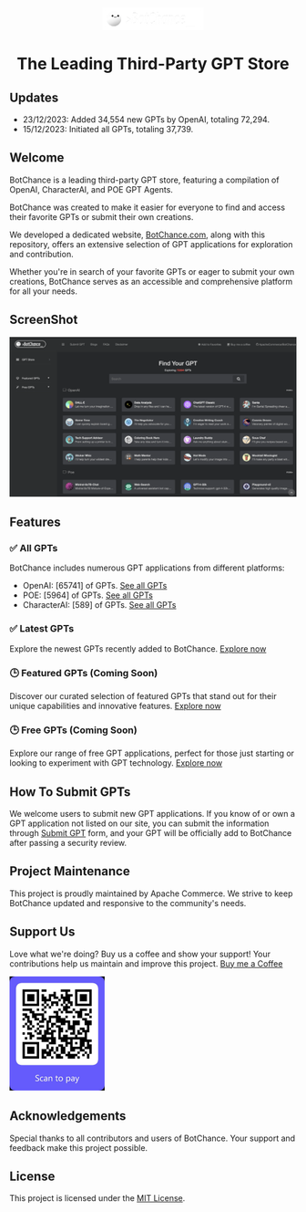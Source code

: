 <p align="center">
  <img src="./assets/botchance_logo.png" alt="BotChance Logo" height="40"/>
</p>
<h1 align="center">The Leading Third-Party GPT Store</h1>

## Updates
- 23/12/2023: Added 34,554 new GPTs by OpenAI, totaling 72,294.
- 15/12/2023: Initiated all GPTs, totaling 37,739.

## Welcome

BotChance is a leading third-party GPT store, featuring a compilation of OpenAI, CharacterAI, and POE GPT Agents.

BotChance was created to make it easier for everyone to find and access their favorite GPTs or submit their own creations. 

We developed a dedicated website, [BotChance.com](https://botchance.com), along with this repository, offers an extensive selection of GPT applications for exploration and contribution.

Whether you're in search of your favorite GPTs or eager to submit your own creations, BotChance serves as an accessible and comprehensive platform for all your needs.

## ScreenShot
![ScreenShot](./assets/botchance_screenshot.png)

## Features

### ✅ All GPTs
BotChance includes numerous GPT applications from different platforms:
- OpenAI: [65741] of GPTs. [See all GPTs](./gpt-store/openai.md)
- POE: [5964] of GPTs. [See all GPTs](./gpt-store/poe.md)
- CharacterAI: [589] of GPTs. [See all GPTs](./gpt-store/characterai.md)

### ✅ Latest GPTs
Explore the newest GPTs recently added to BotChance. [Explore now](https://botchance.com)

### 🕒 Featured GPTs (Coming Soon)
Discover our curated selection of featured GPTs that stand out for their unique capabilities and innovative features. [Explore now](https://botchance.com/gpt-tag/featured-gpts)

### 🕒 Free GPTs (Coming Soon)
Explore our range of free GPT applications, perfect for those just starting or looking to experiment with GPT technology. [Explore now](https://botchance.com/gpt-tag/free-gpts)

## How To Submit GPTs
We welcome users to submit new GPT applications. If you know of or own a GPT application not listed on our site, you can submit the information through [Submit GPT](https://botchance.com/submit-gpt) form, and your GPT will be officially add to BotChance after passing a security review.

## Project Maintenance
This project is proudly maintained by Apache Commerce. We strive to keep BotChance updated and responsive to the community's needs.

## Support Us
Love what we're doing? Buy us a coffee and show your support! Your contributions help us maintain and improve this project. [Buy me a Coffee](https://buy.stripe.com/3cs5ob8Zj8vy8fu9AA)

<img src="./assets/botchance_stripe.png" alt="BotChance Logo" height="200"/>

## Acknowledgements
Special thanks to all contributors and users of BotChance. Your support and feedback make this project possible.

## License
This project is licensed under the [MIT License](LICENSE).